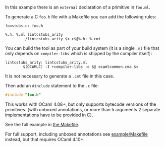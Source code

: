 In this example there is an `external` declaration of a primitive in `foo.ml`.

To generate a C `foo.h` file with a Makefile you can add the following rules:
```make
foostubs.c: foo.h

%.h: %.ml lintcstubs_arity
		./lintcstubs_arity $< >$@%.h: %.cmt
```

You can build the tool as part of your build system (it is a single `.ml` file that only depends on
`compiler-libs` which is shipped by the compiler itself):
```make
lintcstubs_arity: lintcstubs_arity.ml
		$(OCAMLC) -I +compiler-libs -o $@ ocamlcommon.cma $<
```

It is not necessary to generate a `.cmt` file in this case.

Then add an `#include` statement to the `.c` file:
```c
#include "foo.h"
```

This works with OCaml 4.08+, but only supports bytecode versions of the primitives.
(with unboxed annotations, or more than 5 arguments 2 separate implementations have to be provided in C).

See the full example in [the Makefile](Makefile).

For full support, including unboxed annotations see [example/Makefile](../Makefile/README.md) instead,
but that requires OCaml 4.10+.